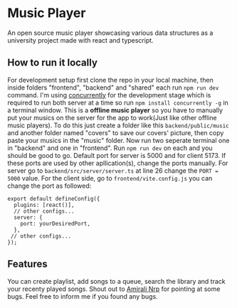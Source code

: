 # Music Player
An open source music player showcasing various data structures as a university project made with react and typescript.
## How to run it locally
For development setup first clone the repo in your local machine, then inside folders "frontend", "backend" and "shared" each run ```npm run dev``` command. I'm using [concurrently](https://www.npmjs.com/package/concurrently) for the development stage which is required to run both server at a time so run ```npm install concurrently -g``` in a terminal window.
This is a **offline music player** so you have to manually put your musics on the server for the app to work(Just like other offline music players). To do this just create a folder like this ```backend/public/music``` and another folder named "covers" to save our covers' picture, then copy paste your musics in the "music" folder.
Now run two seperate terminal one in "backend" and one in "frontend". Run ```npm run dev``` on each and you should be good to go. 
Default port for server is 5000 and for client 5173. If these ports are used by other apllication(s), change the ports manually. For server go to ```backend/src/server/server.ts``` at line 26 change the ```PORT = 5000``` value. For the client side, go to ```frontend/vite.config.js``` you can change the port as followed: 
```
export default defineConfig({
  plugins: [react()],
  // other configs...
  server: {
    port: yourDesiredPort,
  },
 // other configs... 
});
```
## Features
You can create playlist, add songs to a queue, search the library and track your recenty played songs.
Shout out to [Amirali Nrp](https://github.com/Amirali-Nrp) for pointing at some bugs.
Feel free to inform me if you found any bugs.
